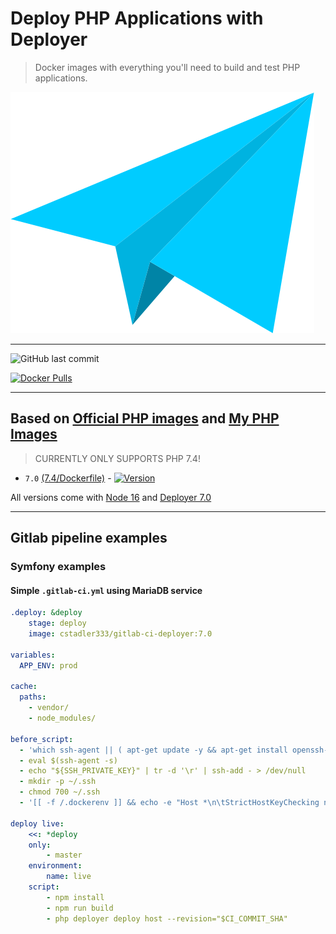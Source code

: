 # Deploy PHP Applications with Deployer

> Docker images with everything you'll need to build and test PHP applications.

![Logo](https://raw.githubusercontent.com/cstadler333/gitlab-ci-deployer/master/gitlab-ci-deployer.png)

---

![GitHub last commit](https://img.shields.io/github/last-commit/cstadler333/gitlab-ci-deployer.svg?style=for-the-badge&logo=git)

[![Docker Pulls](https://img.shields.io/docker/pulls/cstadler333/gitlab-ci-deployer.svg?style=for-the-badge&logo=docker)](https://hub.docker.com/r/cstadler333/gitlab-ci-deployer/)

---

## Based on [Official PHP images](https://hub.docker.com/_/php/) and [My PHP Images](https://hub.docker.com/cstadler333/php)

> CURRENTLY ONLY SUPPORTS PHP 7.4!

- `7.0` [(7.4/Dockerfile)](https://github.com/cstadler333/gitlab-ci-deployer/blob/master/php/7.4/Dockerfile) - [![Version](https://img.shields.io/docker/v/cstadler333/gitlab-ci-deployer/7.0?style=for-the-badge&logo=docker)](https://hub.docker.com/r/cstadler333/gitlab-ci-deployer/tags?name=7.0)

All versions come with [Node 16](https://nodejs.org/en/) and [Deployer 7.0](https://deployer.org)

---

## Gitlab pipeline examples

### Symfony examples

#### Simple `.gitlab-ci.yml` using MariaDB service

```yaml
.deploy: &deploy
    stage: deploy
    image: cstadler333/gitlab-ci-deployer:7.0

variables:
  APP_ENV: prod

cache:
  paths:
    - vendor/
    - node_modules/

before_script:
  - 'which ssh-agent || ( apt-get update -y && apt-get install openssh-client -y )'
  - eval $(ssh-agent -s)
  - echo "${SSH_PRIVATE_KEY}" | tr -d '\r' | ssh-add - > /dev/null
  - mkdir -p ~/.ssh
  - chmod 700 ~/.ssh
  - '[[ -f /.dockerenv ]] && echo -e "Host *\n\tStrictHostKeyChecking no\n\n" > ~/.ssh/config'

deploy live:
    <<: *deploy
    only:
        - master
    environment:
        name: live
    script:
        - npm install
        - npm run build
        - php deployer deploy host --revision="$CI_COMMIT_SHA"
```
